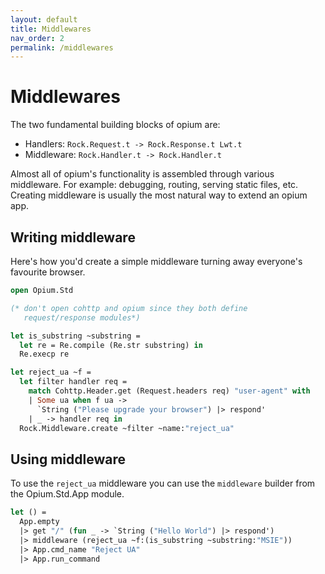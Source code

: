 ```yaml
---
layout: default
title: Middlewares
nav_order: 2
permalink: /middlewares
---
```

# Middlewares

The two fundamental building blocks of opium are:

* Handlers: `Rock.Request.t -> Rock.Response.t Lwt.t`
* Middleware: `Rock.Handler.t -> Rock.Handler.t`

Almost all of opium's functionality is assembled through various middleware. For example: debugging, routing, serving static files, etc. Creating middleware is usually the most natural way to extend an opium app.

## Writing middleware

Here's how you'd create a simple middleware turning away everyone's favourite browser.

```ocaml
open Opium.Std

(* don't open cohttp and opium since they both define
   request/response modules*)

let is_substring ~substring =
  let re = Re.compile (Re.str substring) in
  Re.execp re

let reject_ua ~f =
  let filter handler req =
    match Cohttp.Header.get (Request.headers req) "user-agent" with
    | Some ua when f ua ->
      `String ("Please upgrade your browser") |> respond'
    | _ -> handler req in
  Rock.Middleware.create ~filter ~name:"reject_ua"
```

## Using middleware

To use the `reject_ua` middleware you can use the `middleware` builder from the Opium.Std.App module.

```ocaml
let () =
  App.empty
  |> get "/" (fun _ -> `String ("Hello World") |> respond')
  |> middleware (reject_ua ~f:(is_substring ~substring:"MSIE"))
  |> App.cmd_name "Reject UA"
  |> App.run_command
```
